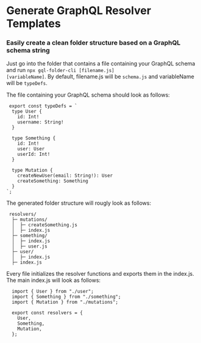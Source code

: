 # Generate GraphQL Resolver Templates
### Easily create a clean folder structure based on a GraphQL schema string

Just go into the folder that contains a file containing your GraphQL schema and run <code>npx gql-folder-cli [filename.js] [variableName]</code>.
By default, filename.js will be <code>schema.js</code> and variableName will be <code>typeDefs</code>.

The file containing your GraphQL schema should look as follows:

     export const typeDefs = `
      type User {
        id: Int!
        username: String!
      }

      type Something {
        id: Int!
        user: User
        userId: Int!
      }

      type Mutation {
        createNewUser(email: String!): User
        createSomething: Something
      }
    `;


The generated folder structure will rougly look as follows:
    
     resolvers/
      ├─ mutations/
      │  ├─ createSomething.js
      │  ├─ index.js
      ├─ something/
      │  ├─ index.js
      │  ├─ user.js
      ├─ user/
      │  ├─ index.js
      ├─ index.js


Every file initializes the resolver functions and exports them in the index.js.
The main index.js will look as follows:

      import { User } from "./user";
      import { Something } from "./something";
      import { Mutation } from "./mutations";

      export const resolvers = {
        User,
        Something,
        Mutation,
      };

